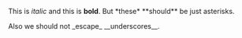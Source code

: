 This is *italic* and this is **bold**. But \*these\* \*\*should\*\* be just asterisks.

Also we should not \_escape\_ \_\_underscores\_\_.  